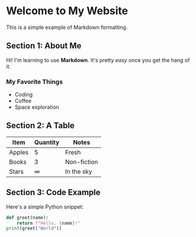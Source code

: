 # Welcome to My Website

This is a simple example of Markdown formatting.

## Section 1: About Me
Hi! I'm learning to use **Markdown**. It's pretty *easy* once you get the hang of it.

### My Favorite Things
- Coding
- Coffee
- Space exploration

## Section 2: A Table
| Item         | Quantity | Notes         |
|--------------|----------|---------------|
| Apples       | 5        | Fresh         |
| Books        | 3        | Non-fiction   |
| Stars        | ∞        | In the sky    |

## Section 3: Code Example
Here's a simple Python snippet:
```python
def greet(name):
    return f"Hello, {name}!"
print(greet("World"))
